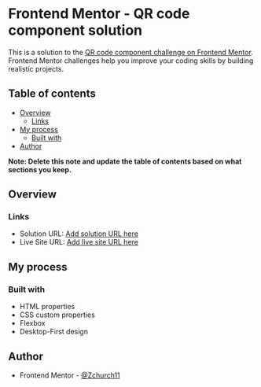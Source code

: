 # Frontend Mentor - QR code component solution

This is a solution to the [QR code component challenge on Frontend Mentor](https://www.frontendmentor.io/challenges/qr-code-component-iux_sIO_H). Frontend Mentor challenges help you improve your coding skills by building realistic projects. 

## Table of contents

- [Overview](#overview)
  - [Links](#links)
- [My process](#my-process)
  - [Built with](#built-with)
- [Author](#author)


**Note: Delete this note and update the table of contents based on what sections you keep.**

## Overview



### Links

- Solution URL: [Add solution URL here](https://github.com/Zchurch11/ZChurch-repository/blob/main/QR-code%20challenge.html)
- Live Site URL: [Add live site URL here](http://127.0.0.1:5500/qr-code-component-main/QR-code%20challenge.html)

## My process

### Built with
- HTML properties
- CSS custom properties
- Flexbox
- Desktop-First design




## Author


- Frontend Mentor - [@Zchurch11](https://www.frontendmentor.io/profile/yourusername)



